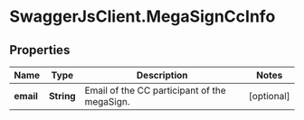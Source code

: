 # SwaggerJsClient.MegaSignCcInfo

## Properties
Name | Type | Description | Notes
------------ | ------------- | ------------- | -------------
**email** | **String** | Email of the CC participant of the megaSign. | [optional] 


